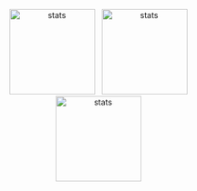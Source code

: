 <html>
  <p align="center">
    <img src="https://github-readme-stats.vercel.app/api?username=Duoslow&show_icons=true&theme=radical" width="%100" height="150px" alt="stats" />&nbsp;&nbsp;
<img src="https://github-readme-stats.vercel.app/api/top-langs/?username=Duoslow&layout=compact" width="%100" height="150px" alt="stats" /><br>
<img src="https://github-profile-trophy.vercel.app/?username=Duoslow&theme=nord" width="%100" height="150px" alt="stats" />
</p>

